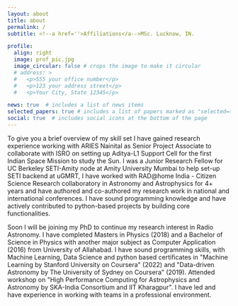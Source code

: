 ```yaml
---
layout: about
title: about
permalink: /
subtitle: <!--a href=''>Affiliations</a-->MSc. Lucknow, IN.

profile:
  align: right
  image: prof_pic.jpg
  image_circular: false # crops the image to make it circular
  # address: >
  #   <p>555 your office number</p>
  #   <p>123 your address street</p>
  #   <p>Your City, State 12345</p>

news: true  # includes a list of news items
selected_papers: true # includes a list of papers marked as "selected={true}"
social: true  # includes social icons at the bottom of the page
---
```

To give you a brief overview of my skill set I have gained research experience working with ARIES Nainital as Senior Project Associate to collaborate with ISRO on setting up Aditya-L1 Support Cell for the first Indian Space Mission to study the Sun. I was a Junior Research Fellow for UC Berkeley SETI-Amity node at Amity University Mumbai to help set-up SETI backend at uGMRT, I have worked with RAD@home India - Citizen Science Research collaboratory in Astronomy and Astrophysics for 4+ years and have authored and co-authored my research work in national and international conferences. I have sound programming knowledge and have actively contributed to python-based projects by building core functionalities.

Soon I will be joining my PhD to continue my research interest in Radio Astronomy. I have completed Masters in Physics (2018) and a Bachelor of Science in Physics with another major subject as Computer Application (2016) from University of Allahabad. I have sound programming skills, with Machine Learning, Data Science and python based certificates in "Machine Learning by Stanford University on Coursera" (2022) and "Data-driven Astronomy by The University of Sydney on Coursera" (2019). Attended workshop on "High Performance Computing for Astrophysics and Astronomy by SKA-India Consortium and IIT Kharagpur". I have led and have experience in working with teams in a professional environment. 

<!-- 
Write your biography here. Tell the world about yourself. Link to your favorite [subreddit](http://reddit.com). You can put a picture in, too. The code is already in, just name your picture `prof_pic.jpg` and put it in the `img/` folder.

Put your address / P.O. box / other info right below your picture. You can also disable any these elements by editing `profile` property of the YAML header of your `_pages/about.md`. Edit `_bibliography/papers.bib` and Jekyll will render your [publications page](/al-folio/publications/) automatically.

Link to your social media connections, too. This theme is set up to use [Font Awesome icons](http://fortawesome.github.io/Font-Awesome/) and [Academicons](https://jpswalsh.github.io/academicons/), like the ones below. Add your Facebook, Twitter, LinkedIn, Google Scholar, or just disable all of them. -->
